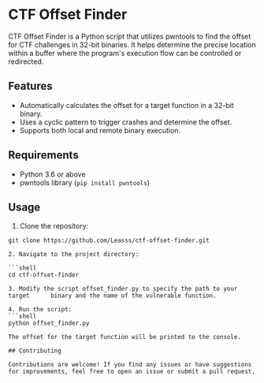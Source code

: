 # CTF Offset Finder

CTF Offset Finder is a Python script that utilizes pwntools to find the offset for CTF challenges in 32-bit binaries. It helps determine the precise location within a buffer where the program's execution flow can be controlled or redirected.

## Features

- Automatically calculates the offset for a target function in a 32-bit binary.
- Uses a cyclic pattern to trigger crashes and determine the offset.
- Supports both local and remote binary execution.

## Requirements

- Python 3.6 or above
- pwntools library (`pip install pwntools`)

## Usage

1. Clone the repository:

```shell
git clone https://github.com/Leasss/ctf-offset-finder.git

2. Navigate to the project directory:

```shell
cd ctf-offset-finder

3. Modify the script offset_finder.py to specify the path to your target      binary and the name of the vulnerable function.

4. Run the script:
```shell
python offset_finder.py

The offset for the target function will be printed to the console.

## Contributing

Contributions are welcome! If you find any issues or have suggestions for improvements, feel free to open an issue or submit a pull request.
